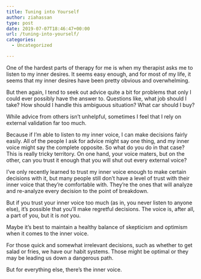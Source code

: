 ```yaml
---
title: Tuning into Yourself
author: ziahassan
type: post
date: 2019-07-07T18:46:47+00:00
url: /tuning-into-yourself/
categories:
  - Uncategorized

---
```

One of the hardest parts of therapy for me is when my therapist asks me to listen to my inner desires. It seems easy enough, and for most of my life, it seems that my inner desires have been pretty obvious and overwhelming.

But then again, I tend to seek out advice quite a bit for problems that only I could ever possibly have the answer to. Questions like, what job should I take? How should I handle this ambiguous situation? What car should I buy?

While advice from others isn’t unhelpful, sometimes I feel that I rely on external validation far too much. 

Because if I’m able to listen to my inner voice, I can make decisions fairly easily. All of the people I ask for advice might say one thing, and my inner voice might say the complete opposite. So what do you do in that case? This is really tricky territory. On one hand, your voice maters, but on the other, can you trust it enough that you will shut out every external voice?

I’ve only recently learned to trust my inner voice enough to make certain decisions with it, but many people still don’t have a level of trust with their inner voice that they’re comfortable with. They’re the ones that will analyze and re-analyze every decision to the point of breakdown. 

But if you trust your inner voice too much (as in, you never listen to anyone else), it’s possible that you’ll make regretful decisions. The voice is, after all, a part of you, but it is _not_ you. 

Maybe it’s best to maintain a healthy balance of skepticism and optimism when it comes to the inner voice. 

For those quick and somewhat irrelevant decisions, such as whether to get salad or fries, we have our habit systems. Those might be optimal or they may be leading us down a dangerous path. 

But for everything else, there’s the inner voice.